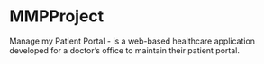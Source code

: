 # MMPProject
Manage my Patient Portal - is a web-based healthcare application developed for a doctor’s office to maintain their patient portal.
